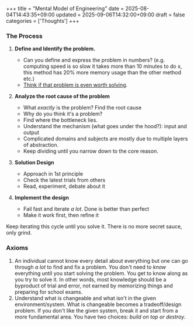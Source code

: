 +++
title = "Mental Model of Engineering"
date = 2025-08-04T14:43:35+09:00
updated = 2025-09-06T14:32:00+09:00
draft = false
categories = ['Thoughts']
+++

### The Process

1. **Define and Identify the problem.**
	- Can you define and express the problem in numbers? (e.g. computing speed is so slow it takes more than 10 minutes to do x, this method has 20% more memory usage than the other method etc.)
	- [Think if that problem is even worth solving](https://youtu.be/YFUVMPOIeAo?si=ba_aXfU1Ge3GpRWR).

2. **Analyze the root cause of the problem**
	- What _exactly_ is the problem? Find the root cause
	- Why do you think it's a problem?
	- Find where the bottleneck lies.
	- Understand the mechanism (what goes under the hood?): input and output
	- Complicated domains and subjects are mostly due to multiple layers of abstraction.
	- Keep dividing until you narrow down to the core reason.

3. **Solution Design**
	- Approach in 1st principle
	- Check the latest trials from others
	- Read, experiment, debate about it

4. **Implement the design**
	- Fail fast and iterate _a lot_. Done is better than perfect
	- Make it work first, then refine it


Keep iterating this cycle until you solve it. There is no more secret sauce, only grind.

### Axioms

1. An individual cannot know every detail about everything but one can go through _a lot_ to find and fix a problem. You don't need to _know_ everything until you start solving the problem. You get to know along as you try to solve it. In other words, most knowledge should be a byproduct of trial and error, not earned by memorizing things and preparing for school exams.
2. Understand what is changeable and what isn't in the given environment/system. What is changeable becomes a tradeoff/design problem. If you don't like the given system, break it and start from a more fundamental area. You have two choices: _build on top or destroy_.

